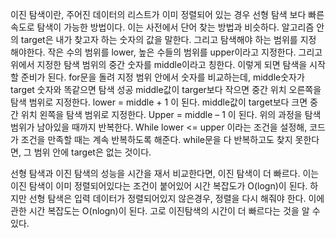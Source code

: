 이진 탐색이란, 주어진 데이터의 리스트가 이미 정렬되어 있는 경우 선형 탐색 보다 빠른 속도로 탐색이 가능한 방법이다.
이는 사전에서 단어 찾는 방법과 비슷하다.
알고리즘 안의 target은 내가 찾고자 하는 숫자의 값을 말한다.
그리고 탐색해야 하는 범위를 지정 해야한다.
작은 수의 범위를 lower, 높은 수들의 범위를 upper이라고 지정한다.
그리고 위에서 지정한 탐색 범위의 중간 숫자를 middle이라고 칭한다.
이렇게 되면 탐색을 시작할 준비가 된다. 
for문을 돌려 지정 범위 안에서 숫자를 비교하는데, middle숫자가 target 숫자와 똑같으면 탐색 성공
middle값이 targer보다 작으면 중간 위치 오른쪽을 탐색 범위로 지정한다. lower = middle + 1 이 된다.
middle값이 target보다 크면 중간 위치 왼쪽을 탐색 범위로 지정한다. Upper = middle – 1 이 된다.
위의 과정을 탐색 범위가 남아있을 때까지 반복한다. 
While lower <= upper 이라는 조건을 설정해, 코드가 조건을 만족할 때는 계속 반복하도록 해준다.
while문을 다 반복하고도 찾지 못한다면, 그 범위 안에 target은 없는 것이다.

선형 탐색과 이진 탐색의 성능을 시간을 재서 비교한다면, 이진 탐색이 더 빠르다. 
이는 이진 탐색이 이미 정렬되어있다는 조건이 붙어있어 시간 복잡도가 O(logn)이 된다.
하지만 선형 탐색은 입력 데이터가 정렬되어있지 않은경우, 정렬을 다시 해줘야 한다.
이에 관한 시간 복잡도는 O(nlogn)이 된다. 고로 이진탐색의 시간이 더 빠르다는 것을 알 수 있다.
